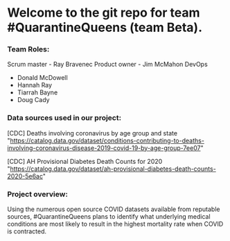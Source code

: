 # Welcome to the git repo for team #QuarantineQueens (team Beta).

### Team Roles:
Scrum master - Ray Bravenec
Product owner - Jim McMahon
DevOps
  - Donald McDowell
  - Hannah Ray
  - Tiarrah Bayne
  - Doug Cady


### Data sources used in our project:
[CDC] Deaths involving coronavirus by age group and state
"https://catalog.data.gov/dataset/conditions-contributing-to-deaths-involving-coronavirus-disease-2019-covid-19-by-age-group-7ee07"

[CDC] AH Provisional Diabetes Death Counts for 2020
"https://catalog.data.gov/dataset/ah-provisional-diabetes-death-counts-2020-5e6ac"


### Project overview:
Using the numerous open source COVID datasets available from reputable sources, #QuarantineQueens plans to identify what underlying medical conditions are most likely to result in the highest mortality rate when COVID is contracted.


